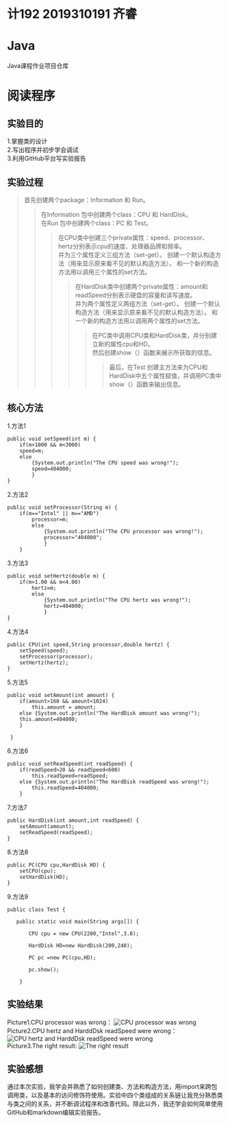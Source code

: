 # 计192 2019310191 齐睿
# Java
Java课程作业项目仓库
# 阅读程序
## 实验目的
1.掌握类的设计  
2.写出程序并初步学会调试  
3.利用GitHub平台写实验报告  
## 实验过程
>首先创建两个package：Information 和 Run。
>>在Information 包中创建两个class：CPU 和 HardDisk。  
    在Run 包中创建两个class：PC 和 Test。  
>>>在CPU类中创建三个private属性：speed、processor、hertz分别表示cpu的速度、处理器品牌和频率。  
   并为三个属性定义三组方法（set-get）。 
   创建一个默认构造方法（用来显示原来看不见的默认构造方法）。
   和一个新的构造方法用以调用三个属性的set方法。  
>>>>在HardDisk类中创建两个private属性：amount和readSpeed分别表示硬盘的容量和读写速度。  
   并为两个属性定义两组方法（set-get）。 
   创建一个默认构造方法（用来显示原来看不见的默认构造方法）。
   和一个新的构造方法用以调用两个属性的set方法。  
>>>>>在PC类中调用CPU类和HardDisk类，并分别建立新的属性cpu和HD。  
然后创建show（）函数来展示所获取的信息。  
>>>>>>最后，在Test 创建主方法来为CPU和HardDisk中五个属性赋值，并调用PC类中show（）函数来输出信息。

## 核心方法  
1.方法1  
```
public void setSpeed(int m) {
	if(m>1000 && m<3000)
	speed=m;
    else 
    	{System.out.println("The CPU speed was wrong!");
    	speed=404000;
    	}
}
```
2.方法2  
```
public void setProcessor(String m) {
	if(m=="Intel" || m=="AMD")
		processor=m;
	    else 
	    	{System.out.println("The CPU processor was wrong!");
	    	processor="404000";
	    	}
	}
``` 
3.方法3  
```
public void setHertz(double m) {
	if(m>1.00 && m<4.00)
		hertz=m;
	    else 
	    	{System.out.println("The CPU hertz was wrong!");
	    	hertz=404000;
	    	}
}
```
4.方法4  
```
public CPU(int speed,String processor,double hertz) {
	setSpeed(speed);
	setProcessor(processor);
	setHertz(hertz);
}
``` 
5.方法5  
```
public void setAmount(int amount) {
	if(amount>160 && amount<1024)
        this.amount = amount;
	else {System.out.println("The HardDisk amount was wrong!");
	this.amount=404000;
	}

 }
``` 
6.方法6  
```
public void setReadSpeed(int readSpeed) {
	if(readSpeed>20 && readSpeed<600)
		this.readSpeed=readSpeed;
	else {System.out.println("The HardDisk readSpeed was wrong!");
	    this.readSpeed=404000;
	}
``` 
7.方法7  
```
public HardDisk(int amount,int readSpeed) {
	setAmount(amount);
	setReadSpeed(readSpeed);
}
```
8.方法8  
``` 
public PC(CPU cpu,HardDisk HD) {
	setCPU(cpu);
	setHardDisk(HD);
}
```
9.方法9  
``` 
public class Test {

   public static void main(String args[]) {

       CPU cpu = new CPU(2200,"Intel",3.8);

       HardDisk HD=new HardDisk(200,240);

       PC pc =new PC(cpu,HD);

       pc.show();

    }
```
## 实验结果
Picture1.CPU processor was wrong：
![CPU processor was wrong](https://i.loli.net/2020/10/07/WtJ8So3lCmbp7xk.jpg)  
Picture2.CPU hertz and HarddDsk readSpeed were wrong：
![CPU hertz and HarddDsk readSpeed were wrong](https://i.loli.net/2020/10/07/jxnRK9Ouy86GLAe.jpg)  
Picture3.The right result:
![The right result](https://i.loli.net/2020/10/07/ZOqQ5yrAfJTDN4B.jpg)  
## 实验感想  
通过本次实验，我学会并熟悉了如何创建类、方法和构造方法，用import来跨包调用类，以及基本的访问修饰符使用。实验中四个类组成的关系链让我充分熟悉类与类之间的关系，并不断调试程序和改善代码。除此以外，我还学会如何简单使用GitHub和markdown编辑实验报告。
